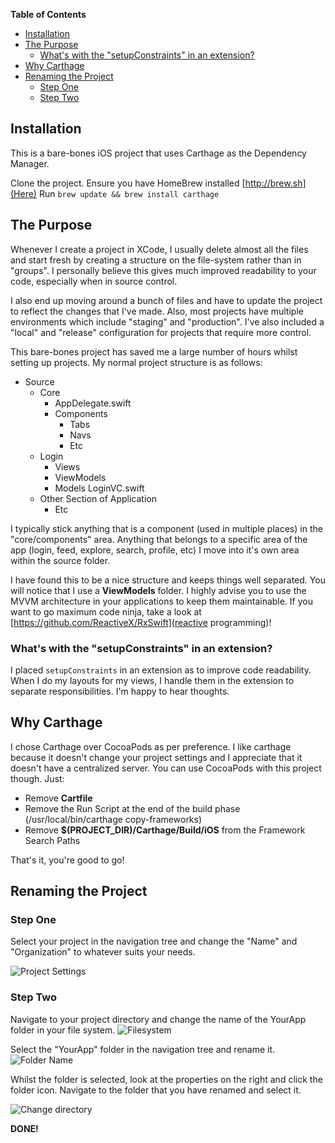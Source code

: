 <!-- START doctoc generated TOC please keep comment here to allow auto update -->
<!-- DON'T EDIT THIS SECTION, INSTEAD RE-RUN doctoc TO UPDATE -->
**Table of Contents**

- [Installation](#installation)
- [The Purpose](#the-purpose)
  - [What's with the "setupConstraints" in an extension?](#whats-with-the-setupconstraints-in-an-extension)
- [Why Carthage](#why-carthage)
- [Renaming the Project](#renaming-the-project)
  - [Step One](#step-one)
  - [Step Two](#step-two)

<!-- END doctoc generated TOC please keep comment here to allow auto update -->

## Installation
This is a bare-bones iOS project that uses Carthage as the Dependency Manager.

Clone the project.
Ensure you have HomeBrew installed [http://brew.sh](Here)
Run ```brew update && brew install carthage```


## The Purpose
Whenever I create a project in XCode, I usually delete almost all the files and
start fresh by creating a structure on the file-system rather than in "groups".
I personally believe this gives much improved readability to your code, especially
when in source control.

I also end up moving around a bunch of files and have to update the project to
reflect the changes that I've made. Also, most projects have multiple environments
which include "staging" and "production". I've also included a "local" and "release"
configuration for projects that require more control.

This bare-bones project has saved me a large number of hours whilst setting up
projects. My normal project structure is as follows:

- Source
  - Core
    - AppDelegate.swift
    - Components
      - Tabs
      - Navs
      - Etc
  - Login
    - Views
    - ViewModels
    - Models
    LoginVC.swift
  - Other Section of Application
    - Etc

I typically stick anything that is a component (used in multiple places) in the
"core/components" area. Anything that belongs to a specific area of the app
(login, feed, explore, search, profile, etc) I move into it's own area within the
source folder.

I have found this to be a nice structure and keeps things well separated. You will
notice that I use a **ViewModels** folder. I highly advise you to use the MVVM
architecture in your applications to keep them maintainable. If you want to go
maximum code ninja, take a look at [https://github.com/ReactiveX/RxSwift](reactive programming)!


### What's with the "setupConstraints" in an extension?

I placed ```setupConstraints``` in an extension as to improve code readability.
When I do my layouts for my views, I handle them in the extension to separate
responsibilities. I'm happy to hear thoughts.


## Why Carthage
I chose Carthage over CocoaPods as per preference. I like carthage because it
doesn't change your project settings and I appreciate that it doesn't have a
centralized server. You can use CocoaPods with this project though. Just:

- Remove **Cartfile**
- Remove the Run Script at the end of the build phase (/usr/local/bin/carthage copy-frameworks)
- Remove **$(PROJECT_DIR)/Carthage/Build/iOS** from the Framework Search Paths

That's it, you're good to go!


## Renaming the Project

### Step One
Select your project in the navigation tree and change the "Name" and "Organization"
to whatever suits your needs.

![Project Settings](http://i.imgur.com/LrF2hyU.png)

### Step Two
Navigate to your project directory and change the name of the YourApp folder in
your file system.
![Filesystem](http://i.imgur.com/HUQ3LNI.png)

Select the "YourApp" folder in the navigation tree and rename it.
![Folder Name](http://i.imgur.com/wTuLTwZ.png)

Whilst the folder is selected, look at the properties on the right and click the
folder icon. Navigate to the folder that you have renamed and select it.

![Change directory](http://i.imgur.com/gqxRlm2.png)

**DONE!**
